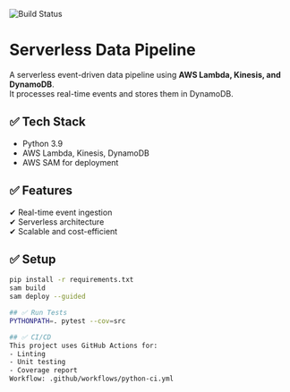 ![Build Status](https://github.com/TU-USUARIO/serverless-data-pipeline/actions/workflows/python-ci.yml/badge.svg)

# Serverless Data Pipeline
A serverless event-driven data pipeline using **AWS Lambda, Kinesis, and DynamoDB**.  
It processes real-time events and stores them in DynamoDB.

## ✅ Tech Stack
- Python 3.9
- AWS Lambda, Kinesis, DynamoDB
- AWS SAM for deployment

## ✅ Features
✔ Real-time event ingestion  
✔ Serverless architecture  
✔ Scalable and cost-efficient  

## ✅ Setup
```bash
pip install -r requirements.txt
sam build
sam deploy --guided

## ✅ Run Tests
PYTHONPATH=. pytest --cov=src

## ✅ CI/CD
This project uses GitHub Actions for:
- Linting
- Unit testing
- Coverage report
Workflow: .github/workflows/python-ci.yml

